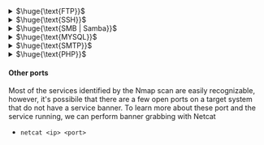 <details>
<summary>$\huge{\text{FTP}}$</summary>

- Connect to ftp server
  - `ftp <ip>` and then login
- Check anonymous login (with nmap script ftp-anon or anonymous user)
- If you have a username try using it as password
- Brute force login
- Search exploit for vulnerable version
  
<br>
</details>

<details>
<summary>$\huge{\text{SSH}}$</summary>

- Connect to SSH
  - `ssh <username>@<ip>` and then login
- If you have a username try using it as password
- Brute force login
- Search exploit for vulnerable version

<br>
</details>

<details>
<summary>$\huge{\text{SMB | Samba}}$</summary>

- If you have a username try using it as password
- Brute force login
- Search exploit for vulnerable version
- If v1 is enabled - EternalBlue exploit (check with nmap --> smb-protocols)
- List shared folders
  - `smbclient --no-pass -L //<IP>` Null user
  - `smbclient -U 'username[%passwd]' -L [--pw-nt-hash] //<IP>` If you omit the pwd, it will be prompted. With --pw-nt-hash, the pwd provided is the NT hash
    - Example: `smbclient -U 'admin%admin' -L //<IP>`
- Obtain Information
  - `enum4linux -a [-u "<username>" -p "<passwd>"] <IP>`
- Command execution (authenticated)
  - `smbmap -H <ip> -u <user> -p <pass> -x 'ipconfig'`
  - psexec (impacket or metasploit)
    - can be used to pass NTLM hashes as password
    - `python3 psexec.py Administrator@ip`

<br>
</details>

<details>
<summary>$\huge{\text{MYSQL}}$</summary>

- Connect: `mysql -h <Hostname> -u root`
- If you have a username try using it as password
- Brute force login
  - Try with `root` default user

<br>
</details>

<details>
<summary>$\huge{\text{SMTP}}$</summary>

- Retrieve the hostname of the server (domain name)
  - ```
    root@debian:~# nc <ip> <port>
    220 openmailbox.xyz ESMTP Postfix: Welcome to our mail server.    <--- here (in the banner)
    helo whatyouwant                                                  <--- helo command
    250 openmailbox.xyz                                               <--- here
    ```
- Username Bruteforce
  - Automation:
    - `smtp-user-enum -U <path_to_wordlist> -t <ip>`
  - Manual
       ```
       root@debian:~# nc <ip> <port>
       220 openmailbox.xyz ESMTP Postfix: Welcome to our mail server.
       VRFY  root
       252 2.0.0 root                                                 <--- Output if user exists
       VRFY  idontexists
       550 5.1.1 <idontexists>: Recipient address rejected: User unknown in local recipient table
       ```
  - NOTE: there are other command you can use such as `RCPT TO`

<details>
<summary>More info abount HELO/EHLO</summary>

- The `HELO` command initiates the SMTP session conversation. The client greets the server and introduces itself. As a rule, `HELO` is attributed with an argument that specifies the domain name or IP address of the SMTP client.
- Example: `HELO client.net`
- `EHLO` is an alternative to `HELO` for servers that support the SMTP service extensions (ESMTP). If the server does not support ESMTP, it will reply with an error.
- Example: `EHLO client.net`

</details>

<br>
</details>

<details>
<summary>$\huge{\text{PHP}}$</summary>

- Famous exploit: php_cgi_arg_injection (up to version 5.3.12 and 5.4.2 )

<br>
</details>

#### Other ports
Most of the services identified by the Nmap scan are easily recognizable, however, it's possibile that there are a few open ports on a target system that do not have a service banner. To learn more about these port and the service running, we can perform banner grabbing with Netcat
- `netcat <ip> <port>`

